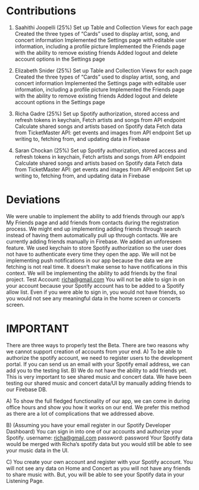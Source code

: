 # Contributions
1. Saahithi Joopelli (25%)
Set up Table and Collection Views for each page
Created the three types of “Cards” used to display artist, song, and concert information
Implemented the Settings page with editable user information, including a profile picture
Implemented the Friends page with the ability to remove existing friends
Added logout and delete account options in the Settings page
2. Elizabeth Snider (25%)
Set up Table and Collection Views for each page
Created the three types of “Cards” used to display artist, song, and concert information
Implemented the Settings page with editable user information, including a profile picture
Implemented the Friends page with the ability to remove existing friends
Added logout and delete account options in the Settings page
3. Richa Gadre (25%)
Set up Spotify authorization, stored access and refresh tokens in keychain, Fetch artists and songs from API endpoint
Calculate shared songs and artists based on Spotify data
Fetch data from TicketMaster API: get events and images from API endpoint
Set up writing to, fetching from, and updating data in Firebase

4. Saran Chockan (25%)
Set up Spotify authorization, stored access and refresh tokens in keychain, Fetch artists and songs from API endpoint
Calculate shared songs and artists based on Spotify data
Fetch data from TicketMaster API: get events and images from API endpoint
Set up writing to, fetching from, and updating data in Firebase

# Deviations
We were unable to implement the ability to add friends through our app’s My Friends page and add friends from contacts during the registration process. We might end up implementing adding friends through search instead of having them automatically pull up through contacts. We are currently adding friends manually in Firebase.
We added an unforeseen feature. We used keychain to store Spotify authorization so the user does not have to authenticate every time they open the app.
We will not be implementing push notifications in our app because the data we are fetching is not real time. It doesn’t make sense to have notifications in this context.
We will be implementing the ability to add friends by the final project.
Test Account: richa@gmail.com
You will not be able to sign in on your account because your Spotify account has to be added to a Spotify allow list. Even if you were able to sign in, you would not have friends, so you would not see any meaningful data in the home screen or concerts screen.

# IMPORTANT

There are three ways to properly test the Beta. There are two reasons why we cannot support creation of accounts from your end. A) To be able to authorize the spotify account, we need to register users to the development portal. If you can send us an email with your Spotify email address, we can add you to the testing list. B) We do not have the ability to add friends yet. This is very important to see shared music and concert data. We have been testing our shared music and concert data/UI by manually adding friends to our Firebase DB. 

A) To show the full fledged functionality of our app, we can come in during office hours and show you how it works on our end. We prefer this method as there are a lot of complications that we addressed above. 

B) (Assuming you have your email register in our Spotify Developer Dashboard) You can sign in into one of our accounts and authorize your Spotify. 
username: richa@gmail.com
password: password
Your Spotify data would be merged with Richa’s spotify data but you would still be able to see your music data in the UI. 

C) You create your own account and register with your Spotify account. You will not see any data on Home and Concert as you will not have any friends to share music with. But, you will be able to see your Spotify data in your Listening Page. 


